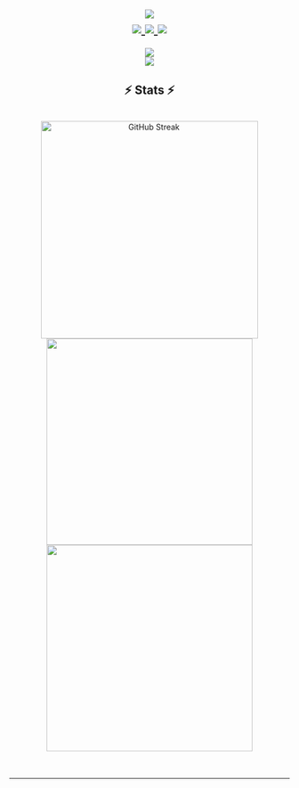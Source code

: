 <h1 align="center">
    <img src="https://readme-typing-svg.demolab.com?font=Roboto+Mono&weight=500&duration=2000&pause=1000&color=0AD900&center=true&vCenter=true&multiline=true&random=false&width=435&height=90&lines=Hi+there!;This+is+Mert;I+am+a+full-stack+web+developer!"/>
<br>
  <a href="mailto:mertgirisim@gmail.com">
    <img src="https://img.shields.io/badge/Gmail-333333?style=for-the-badge&logo=gmail&logoColor=red" />
  </a>
  <a href="https://www.linkedin.com/in/mertocak1" target="_blank">
    <img src="https://img.shields.io/badge/LinkedIn-0077B5?style=for-the-badge&logo=linkedin&logoColor=white" target="_blank" />
  </a>
  <a href="https://mertocak1.github.io" target="_blank">
     <img src="https://img.shields.io/badge/Portfolio-FF5722?style=for-the-badge&logo=todoist&logoColor=white" target="_blank" /> <!-- sqlite, safari, google-chrome are other good icon options -->
  </a>
</h1>

<div align="center">
    <img src="https://skillicons.dev/icons?i=react,javascript,html,css,sass,nodejs,c,cpp" />
  <br>
    <img src="https://skillicons.dev/icons?i=vscode,visualstudio,github,git,postman" /><br>
</div>

<h2 align="center">⚡ Stats ⚡</h2>
 <br> 
<div align=center>
  <img width=390 src="https://streak-stats.demolab.com?user=mertocak1&count_private=true&theme=chartreuse-dark&border_radius=10" alt="GitHub Streak" />
  
  <img width=370 src="https://github-readme-stats.vercel.app/api?username=mertocak1&count_private=true&show_icons=true&border_radius=10&theme=chartreuse-dark" />
  <br/>
  <img width=370 align="center" src="https://github-readme-stats.vercel.app/api/top-langs/?username=mertocak1&size_weight=0.5&count_weight=0.5&count_private=true&layout=compact&show_icons=true&border_radius=10&theme=chartreuse-dark" />
</div>
<br/><br/>

<hr/>
